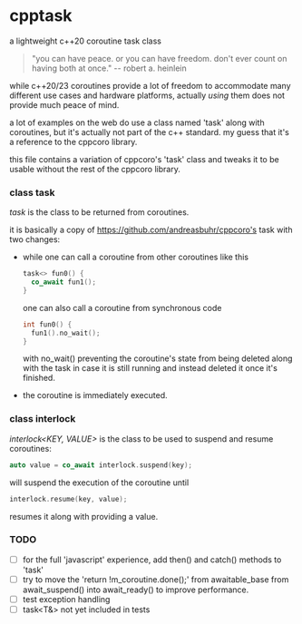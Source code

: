 # cpptask

a lightweight c++20 coroutine task class

>  "you can have peace. or you can have freedom. don't ever count on having both at once."
>  -- robert a. heinlein

while c++20/23 coroutines provide a lot of freedom to accommodate many different use cases and hardware platforms, actually _using_ them does not provide much peace of mind.

a lot of examples on the web do use a class named 'task' along with coroutines, but it's actually not part of the c++ standard. my guess that it's a reference to the cppcoro library.

this file contains a variation of cppcoro's 'task' class and tweaks it to be usable without the rest of the cppcoro library.

 ### class task

_task_ is the class to be returned from coroutines.

it is basically a copy of https://github.com/andreasbuhr/cppcoro's task with two changes:

* while one can call a coroutine from other coroutines like this
  ```c++
  task<> fun0() {
    co_await fun1();
  }
  ```
  one can also call a coroutine from synchronous code
  ```c++
  int fun0() {
    fun1().no_wait();
  }
  ```
  with no_wait() preventing the coroutine's state from being deleted along with the task in case it is still running and instead deleted it once it's finished.
 
 * the coroutine is immediately executed.

 ### class interlock

 _interlock<KEY, VALUE>_ is the class to be used to suspend and resume coroutines:

```c++
auto value = co_await interlock.suspend(key);
```

will suspend the execution of the coroutine until

```c++
interlock.resume(key, value);
```

resumes it along with providing a value.

### TODO

- [ ] for the full 'javascript' experience, add then() and catch() methods to 'task'
- [ ] try to move the 'return !m_coroutine.done();' from awaitable_base from
     await_suspend() into await_ready() to improve performance.
- [ ] test exception handling
- [ ] task<T&> not yet included in tests
